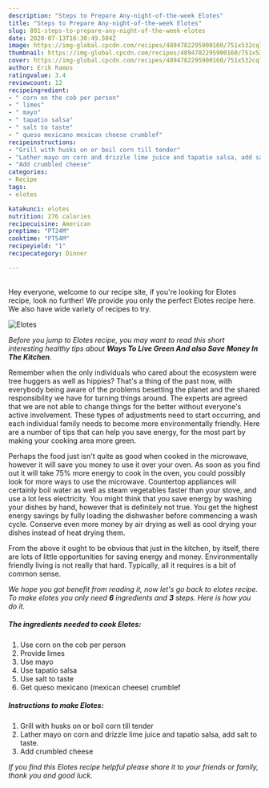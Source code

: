 ```yaml
---
description: "Steps to Prepare Any-night-of-the-week Elotes"
title: "Steps to Prepare Any-night-of-the-week Elotes"
slug: 801-steps-to-prepare-any-night-of-the-week-elotes
date: 2020-07-13T16:30:49.504Z
image: https://img-global.cpcdn.com/recipes/4894782295900160/751x532cq70/elotes-recipe-main-photo.jpg
thumbnail: https://img-global.cpcdn.com/recipes/4894782295900160/751x532cq70/elotes-recipe-main-photo.jpg
cover: https://img-global.cpcdn.com/recipes/4894782295900160/751x532cq70/elotes-recipe-main-photo.jpg
author: Erik Ramos
ratingvalue: 3.4
reviewcount: 12
recipeingredient:
- " corn on the cob per person"
- " limes"
- " mayo"
- " tapatio salsa"
- " salt to taste"
- " queso mexicano mexican cheese crumblef"
recipeinstructions:
- "Grill with husks on or boil corn till tender"
- "Lather mayo on corn and drizzle lime juice and tapatio salsa, add salt to taste."
- "Add crumbled cheese"
categories:
- Recipe
tags:
- elotes

katakunci: elotes 
nutrition: 276 calories
recipecuisine: American
preptime: "PT24M"
cooktime: "PT54M"
recipeyield: "1"
recipecategory: Dinner

---
```

<br>
Hey everyone, welcome to our recipe site, if you're looking for Elotes recipe, look no further! We provide you only the perfect Elotes recipe here. We also have wide variety of recipes to try.
<br>


![Elotes](https://img-global.cpcdn.com/recipes/4894782295900160/751x532cq70/elotes-recipe-main-photo.jpg)

<i>Before you jump to Elotes recipe, you may want to read this short interesting healthy tips about 
<strong>Ways To Live Green And also Save Money In The Kitchen</strong>.</i>
</br>

Remember when the only individuals who cared about the ecosystem were tree huggers as well as hippies? That's a thing of the past now, with everybody being aware of the problems besetting the planet and the shared responsibility we have for turning things around. The experts are agreed that we are not able to change things for the better without everyone's active involvement. These types of adjustments need to start occurring, and each individual family needs to become more environmentally friendly. Here are a number of tips that can help you save energy, for the most part by making your cooking area more green.

Perhaps the food just isn't quite as good when cooked in the microwave, however it will save you money to use it over your oven. As soon as you find out it will take 75% more energy to cook in the oven, you could possibly look for more ways to use the microwave. Countertop appliances will certainly boil water as well as steam vegetables faster than your stove, and use a lot less electricity. You might think that you save energy by washing your dishes by hand, however that is definitely not true. You get the highest energy savings by fully loading the dishwasher before commencing a wash cycle. Conserve even more money by air drying as well as cool drying your dishes instead of heat drying them.

From the above it ought to be obvious that just in the kitchen, by itself, there are lots of little opportunities for saving energy and money. Environmentally friendly living is not really that hard. Typically, all it requires is a bit of common sense.


<i>We hope you got benefit from reading it, now let's go back to elotes recipe. To make elotes you only need <strong>6</strong> ingredients and <strong>3</strong> steps. Here is how you do it.
</i>

##### The ingredients needed to cook Elotes:

1. Use  corn on the cob per person
1. Provide  limes
1. Use  mayo
1. Use  tapatio salsa
1. Use  salt to taste
1. Get  queso mexicano (mexican cheese) crumblef


##### Instructions to make Elotes:

1. Grill with husks on or boil corn till tender
1. Lather mayo on corn and drizzle lime juice and tapatio salsa, add salt to taste.
1. Add crumbled cheese


<i>If you find this Elotes recipe helpful please share it to your friends or family, thank you and good luck.</i>
